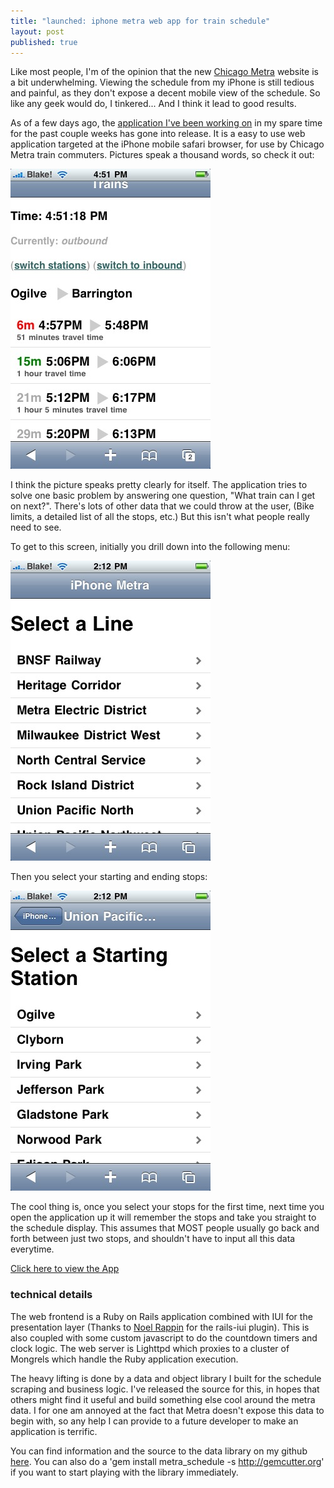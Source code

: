 ```yaml
---
title: "launched: iphone metra web app for train schedule"
layout: post
published: true
---
```


Like most people, I'm of the opinion that the new [Chicago Metra](http://metrarail.com) website is a bit underwhelming. Viewing the schedule from my iPhone is still tedious and painful, as they don't expose a decent mobile view of the schedule. So like any geek would do, I tinkered... And I think it lead to good results.

As of a few days ago, the [application I've been working on](http://metra.blakesmith.me) in my spare time for the past couple weeks has gone into release. It is a easy to use web application targeted at the iPhone mobile safari browser, for use by Chicago Metra train commuters. Pictures speak a thousand words, so check it out:

![Schedule Display](/images/metra_schedule.jpg)

I think the picture speaks pretty clearly for itself. The application tries to solve one basic problem by answering one question, "What train can I get on next?". There's lots of other data that we could throw at the user, (Bike limits, a detailed list of all the stops, etc.) But this isn't what people really need to see.

To get to this screen, initially you drill down into the following menu:

![Line Select](/images/metra_select_line.jpg)

Then you select your starting and ending stops:

![Starting Station Selection](/images/metra_starting_station.jpg)

The cool thing is, once you select your stops for the first time, next time you open the application up it will remember the stops and take you straight to the schedule display. This assumes that MOST people usually go back and forth between just two stops, and shouldn't have to input all this data everytime.

[Click here to view the App](http://metra.blakesmith.me)

### technical details

The web frontend is a Ruby on Rails application combined with IUI for the presentation layer (Thanks to [Noel Rappin](http://10printhello.blogspot.com/) for the rails-iui plugin). This is also coupled with some custom javascript to do the countdown timers and clock logic. The web server is Lighttpd which proxies to a cluster of Mongrels which handle the Ruby application execution.

The heavy lifting is done by a data and object library I built for the schedule scraping and business logic. I've released the source for this, in hopes that others might find it useful and build something else cool around the metra data. I for one am annoyed at the fact that Metra doesn't expose this data to begin with, so any help I can provide to a future developer to make an application is terrific.

You can find information and the source to the data library on my github [here](http://github.com/blakesmith/metra_schedule). You can also do a 'gem install metra_schedule -s http://gemcutter.org' if you want to start playing with the library immediately.
